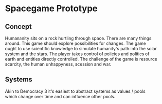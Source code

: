 # Spacegame Prototype
## Concept
Humananity sits on a rock hurtling through space. There are many things around.
This game should explore possibilities for changes. 
The game ought to use scientific knowledge to simulate humanity's path into the solar system and the stars. 
The player takes control of policies and politics of earth and entities directly controlled.
The challenge of the game is resource scarcity, the human unhappyness, scession and war.

## Systems
Akin to Democracy 3 it's easiest to abstract systems as values / pools which change over time and can influence other pools.

